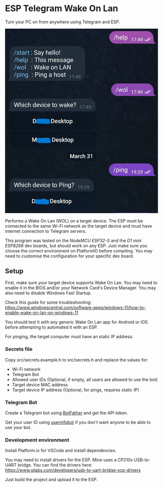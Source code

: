 # ESP Telegram Wake On Lan

Turn your PC on from anywhere using Telegram and ESP.

![Telegram chat with the WOL bot waking up a PC](./docs/demo.jpeg)

Performs a Wake On Lan (WOL) on a target device. The ESP must be connected to
the same Wi-Fi network as the target device and must
have internet connection to Telegram servers.

This program was tested on the *NodeMCU ESP32-S* and the *D1 mini ESP8266* dev boards, but should work on any ESP.
Just make sure you choose the correct environment on PlatformIO before compiling.
You may need to customise the configuration for your specific dev board.

## Setup

First, make sure your target device supports Wake On Lan.
You may need to enable it in the BIOS and/or your Network Card's Device Manager.
You may also need to disable Windows Fast Startup.

Check this guide for some troubleshooting: https://www.windowscentral.com/software-apps/windows-11/how-to-enable-wake-on-lan-on-windows-11

You should test it with any generic Wake On Lan app for Android or iOS before
attempting to automated it with an ESP.

For pinging, the target computer must have an static IP address.

### Secrets file

Copy src/secrets.example.h to src/secrets.h and replace the values for:

- Wi-Fi network
- Telegram Bot
- Allowed user IDs (Optional, if empty, all users are allowed to use the bot)
- Target device MAC address
- Target device IP address (Optional, for pings, requires static IP)

### Telegram Bot

Create a Telegram bot using [BotFather](https://t.me/botfather) and get the API token.

Get your user ID using [userinfobot](https://t.me/userinfobot) if you don't want anyone to be able to use your bot.

### Development environment

Install Platform.io for VSCode and install dependencies.

You may need to install drivers for the ESP. Mine uses a CP210x USB-to-UART bridge.
You can find the drivers here: https://www.silabs.com/developers/usb-to-uart-bridge-vcp-drivers

Just build the project and upload it to the ESP.
